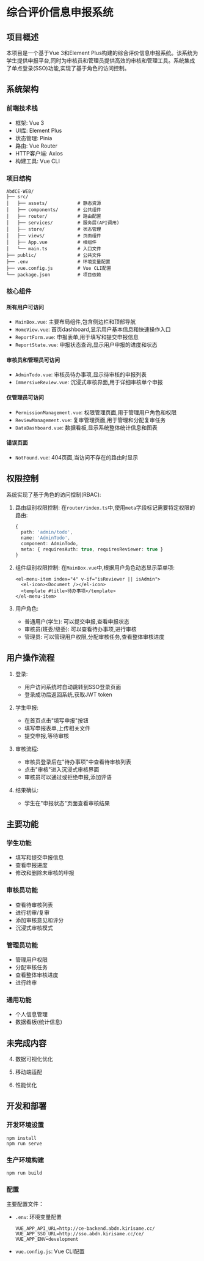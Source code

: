 # 综合评价信息申报系统

## 项目概述

本项目是一个基于Vue 3和Element Plus构建的综合评价信息申报系统。该系统为学生提供申报平台,同时为审核员和管理员提供高效的审核和管理工具。系统集成了单点登录(SSO)功能,实现了基于角色的访问控制。

## 系统架构

### 前端技术栈
- 框架: Vue 3
- UI库: Element Plus
- 状态管理: Pinia
- 路由: Vue Router
- HTTP客户端: Axios
- 构建工具: Vue CLI

### 项目结构
```
AbdCE-WEB/
├── src/
│   ├── assets/           # 静态资源
│   ├── components/       # 公共组件
│   ├── router/           # 路由配置
│   ├── services/         # 服务层(API调用)
│   ├── store/            # 状态管理
│   ├── views/            # 页面组件
│   ├── App.vue           # 根组件
│   └── main.ts           # 入口文件
├── public/               # 公共文件
├── .env                  # 环境变量配置
├── vue.config.js         # Vue CLI配置
└── package.json          # 项目依赖
```

### 核心组件

#### 所有用户可访问
- `MainBox.vue`: 主要布局组件,包含侧边栏和顶部导航
- `HomeView.vue`: 首页dashboard,显示用户基本信息和快速操作入口
- `ReportForm.vue`: 申报表单,用于填写和提交申报信息
- `ReportState.vue`: 申报状态查询,显示用户申报的进度和状态

#### 审核员和管理员可访问
- `AdminTodo.vue`: 审核员待办事项,显示待审核的申报列表
- `ImmersiveReview.vue`: 沉浸式审核界面,用于详细审核单个申报

#### 仅管理员可访问
- `PermissionManagement.vue`: 权限管理页面,用于管理用户角色和权限
- `ReviewManagement.vue`: 复审管理页面,用于管理和分配复审任务
- `DataDashboard.vue`: 数据看板,显示系统整体统计信息和图表

#### 错误页面
- `NotFound.vue`: 404页面,当访问不存在的路由时显示

## 权限控制

系统实现了基于角色的访问控制(RBAC):

1. 路由级别权限控制:
   在`router/index.ts`中,使用`meta`字段标记需要特定权限的路由:
   ```typescript
   {
     path: 'admin/todo',
     name: 'AdminTodo',
     component: AdminTodo,
     meta: { requiresAuth: true, requiresReviewer: true }
   }
   ```

2. 组件级别权限控制:
   在`MainBox.vue`中,根据用户角色动态显示菜单项:
   ```vue
   <el-menu-item index="4" v-if="isReviewer || isAdmin">
     <el-icon><Document /></el-icon>
     <template #title>待办事项</template>
   </el-menu-item>
   ```

3. 用户角色:
   - 普通用户(学生): 可以提交申报,查看申报状态
   - 审核员(班委/级委): 可以查看待办事项,进行审核
   - 管理员: 可以管理用户权限,分配审核任务,查看整体审核进度

## 用户操作流程

1. 登录:
   - 用户访问系统时自动跳转到SSO登录页面
   - 登录成功后返回系统,获取JWT token

2. 学生申报:
   - 在首页点击"填写申报"按钮
   - 填写申报表单,上传相关文件
   - 提交申报,等待审核

3. 审核流程:
   - 审核员登录后在"待办事项"中查看待审核列表
   - 点击"审核"进入沉浸式审核界面
   - 审核员可以通过或拒绝申报,添加评语

4. 结果确认:
   - 学生在"申报状态"页面查看审核结果

## 主要功能

### 学生功能
- 填写和提交申报信息
- 查看申报进度
- 修改和删除未审核的申报

### 审核员功能
- 查看待审核列表
- 进行初审/复审
- 添加审核意见和评分
- 沉浸式审核模式

### 管理员功能
- 管理用户权限
- 分配审核任务
- 查看整体审核进度
- 进行终审

### 通用功能
- 个人信息管理
- 数据看板(统计信息)

## 未完成内容

4. 数据可视化优化


5. 移动端适配


6. 性能优化


## 开发和部署

### 开发环境设置
```
npm install
npm run serve
```

### 生产环境构建
```
npm run build
```

### 配置
主要配置文件：
- `.env`: 环境变量配置
  ```
  VUE_APP_API_URL=http://ce-backend.abdn.kirisame.cc/
  VUE_APP_SSO_URL=http://sso.abdn.kirisame.cc/ce/
  VUE_APP_ENV=development
  ```
- `vue.config.js`: Vue CLI配置